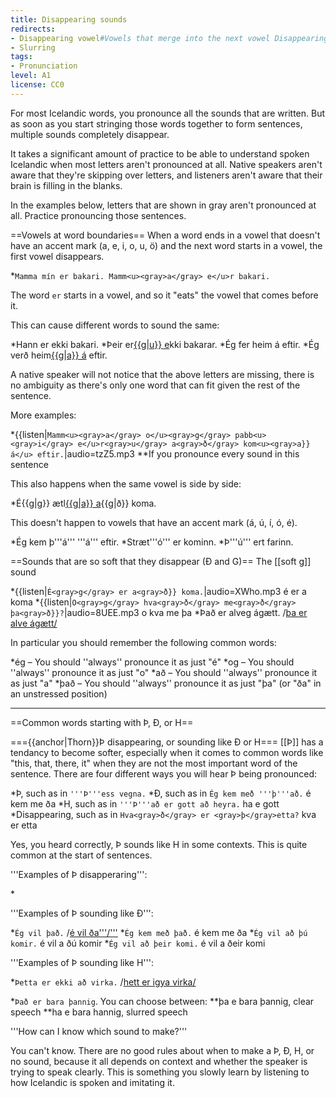 ```yaml
---
title: Disappearing sounds
redirects:
- Disappearing vowel#Vowels that merge into the next vowel Disappearing vowels
- Slurring
tags:
- Pronunciation
level: A1
license: CC0
---
```


For most Icelandic words, you pronounce all the sounds that are written. But as soon as you start stringing those words together to form sentences, multiple sounds completely disappear.

It takes a significant amount of practice to be able to understand spoken Icelandic when most letters aren't pronounced at all. Native speakers aren't aware that they're skipping over letters, and listeners aren't aware that their brain is filling in the blanks.

In the examples below, letters that are shown in gray aren't pronounced at all. Practice pronouncing those sentences.

==Vowels at word boundaries==
When a word ends in a vowel that doesn't have an accent mark (a, e, i, o, u, ö) and the next word starts in a vowel, the first vowel disappears.

*`Mamma mín er bakari. Mamm<u><gray>a</gray> e</u>r bakari.`

The word `er` starts in a vowel, and so it "eats" the vowel that comes before it.

This can cause different words to sound the same:

*Hann er ekki bakari.
*Þeir er<u>{{g|u}} e</u>kki bakarar.
*Ég fer heim á eftir.
*Ég verð heim<u>{{g|a}} á</u> eftir.

A native speaker will not notice that the above letters are missing, there is no ambiguity as there's only one word that can fit given the rest of the sentence.

More examples:

*{{listen|`Mamm<u><gray>a</gray> o</u><gray>g</gray> pabb<u><gray>i</gray> e</u>r<gray>u</gray> a<gray>ð</gray> kom<u><gray>a}} á</u> eftir.`|audio=tzZ5.mp3</gray>
**If you pronounce every sound in this sentence <Audio src="KA89.mp3" inline/>, it sounds unnatural.
*{{listen|`Hva<gray>ð</gray> ert<u><gray>u</gray> a</u><gray>ð}} gera?`|audio=eb20.mp3</gray>

This also happens when the same vowel is side by side:

*É{{g|g}} ætl<u>{{g|a}} a</u>{{g|ð}} koma.

This doesn't happen to vowels that have an accent mark (á, ú, í, ó, é).

*Ég kem þ'''á''' '''á''' eftir.
*Stræt'''ó''' er kominn.
*Þ'''ú''' ert farinn.

==Sounds that are so soft that they disappear (Ð and G)==
The [[soft g]] sound <Audio src="vlmK.mp3" inline/> (such as in `ég`) and the soft [[ð]] sound <Audio src="6mpZ.mp3" inline/> (such as in `að`) are so soft that they often just disappear.

*{{listen|`É<gray>g</gray> er a<gray>ð}} koma.`|audio=XWho.mp3</gray> <pron>é er a koma</pron>
*{{listen|`O<gray>g</gray> hva<gray>ð</gray> me<gray>ð</gray> þa<gray>ð}}?`|audio=8UEE.mp3</gray> <pron>o kva me þa</pron>
*Þa<gray>ð</gray> er alve<gray>g</gray> ágætt. /<u>þa er alve ágætt/</u>

In particular you should remember the following common words:

*é<gray>g</gray> – You should ''always'' pronounce it as just "é"
*o<gray>g</gray> – You should ''always'' pronounce it as just "o"
*a<gray>ð</gray> – You should ''always'' pronounce it as just "a"
*þa<gray>ð</gray> – You should ''always'' pronounce it as just "þa" (or "ða" in an unstressed position)

***

==Common words starting with Þ, Ð, or H==
<level level="a2"/>

==={{anchor|Thorn}}Þ disappearing, or sounding like Ð or H===
[[Þ]] has a tendancy to become softer, especially when it comes to common words like "this, that, there, it" when they are not the most important word of the sentence. There are four different ways you will hear Þ being pronounced:

*Þ, such as in `'''Þ'''ess vegna.`
*Ð, such as in `Ég kem með '''þ'''að.` <pron>é kem me ða</pron>
*H, such as in `'''Þ'''að er gott að heyra.` <pron>ha e gott</pron>
*Disappearing, such as in `Hva<gray>ð</gray> er <gray>þ</gray>etta?` <pron>kva er etta</pron>

Yes, you heard correctly, Þ sounds like H in some contexts. This is quite common at the start of sentences.

'''Examples of Þ disapperaring''':

*<Audio src="Racc.mp3" inline/> `Hva<gray>ð</gray> er <gray>þ</gray>etta?` <pron>kva er etta</pron>
*<Audio src="4Gr2.mp3" inline/> `Er<gray>u</gray> <gray>þ</gray>essar pítsur ekki tilbúnar?` <pron>er essar ...</pron> Notice in this example that since Þ had disappeared, the "e" in the remaining "essar" [[Disappearing vowel|caused the previous vowel to disappear]], as explained in the above section.
*`Ég vil ekki fá þetta.` <pron>é vil igyi fá etta</pron>
*`Hvað er barnið þitt eiginlega að gera?` <pron>kva e badni itt eiginlea a gera</pron>

'''Examples of Þ sounding like Ð''':

*`Ég vil það.` /<u>é vil ða'''/'''</u>
*`Ég kem með það.` <pron>é kem me ða</pron>
*`Ég vil að þú komir.` <pron>é vil a ðú komir</pron>
*`Ég vil að þeir komi.` <pron>é vil a ðeir komi</pron>

'''Examples of Þ sounding like H''':

*`Þetta er ekki að virka.` /<u>hett er igya virka/</u>

*`Það er bara þannig`. You can choose between:
**<pron>þa e bara þannig</pron>, clear speech
**<pron>ha e bara hannig</pron>, slurred speech

'''How can I know which sound to make?'''

You can't know. There are no good rules about when to make a Þ, Ð, H, or no sound, because it all depends on context and whether the speaker is trying to speak clearly. This is something you slowly learn by listening to how Icelandic is spoken and imitating it.

<!-- Further examples:

Hvað með þig?
Hvað heitirðu?
Þakka þér fyrir
Þad er alveg nóg
Ég er búinn að fá nóg
Hvað ertu að gera í dag?
Þessi pottur er of heitur, maður!
Ekki hlusta á þennan mann
Hvað á ég að gera?
Þá er komið að því
Við þurfum að fara þangað aftur
Mmm, góð sána og góðir vinir
Ég shnappaði bara -->
